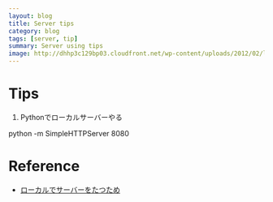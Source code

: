 ```yaml
---
layout: blog
title: Server tips
category: blog
tags: [server, tip]
summary: Server using tips
image: http://dhhp3c129bp03.cloudfront.net/wp-content/uploads/2012/02/linux4.jpg
---
```


# Tips

1. Pythonでローカルサーバーやる

python -m SimpleHTTPServer 8080

# Reference

* [ローカルでサーバーをたつため](http://qiita.com/higuma/items/b23ca9d96dac49999ab9)
